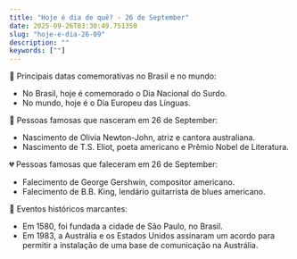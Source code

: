 ```yaml
---
title: "Hoje é dia de quê? - 26 de September"
date: 2025-09-26T03:30:49.751350
slug: "hoje-e-dia-26-09"
description: ""
keywords: [""]
---
```


🎉 Principais datas comemorativas no Brasil e no mundo:

- No Brasil, hoje é comemorado o Dia Nacional do Surdo.
- No mundo, hoje é o Dia Europeu das Línguas.

🎂 Pessoas famosas que nasceram em 26 de September:

- Nascimento de Olivia Newton-John, atriz e cantora australiana.
- Nascimento de T.S. Eliot, poeta americano e Prêmio Nobel de Literatura.

💔 Pessoas famosas que faleceram em 26 de September:

- Falecimento de George Gershwin, compositor americano.
- Falecimento de B.B. King, lendário guitarrista de blues americano.

📰 Eventos históricos marcantes:

- Em 1580, foi fundada a cidade de São Paulo, no Brasil.
- Em 1983, a Austrália e os Estados Unidos assinaram um acordo para permitir a instalação de uma base de comunicação na Austrália.